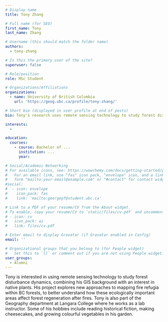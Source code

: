 ```yaml
---
# Display name
title: Tony Zhang

# Full name (for SEO)
first_name: Tony
last_name: Zhang

# Username (this should match the folder name)
authors:
  - tony-zhang

# Is this the primary user of the site?
superuser: false

# Role/position
role: MSc Student

# Organizations/Affiliations
organizations:
  - name: University of British Columbia
    url: 'https://geog.ubc.ca/profile/tony-zhang/'

# Short bio (displayed in user profile at end of posts)
bio: Tony's research uses remote sensing technology to study forest disturbance dynamics. His project explores new approaches to mapping fire refugia within BC forests, helping to better understand how these ecologically important areas affect forest regeneration post-fire.

interests:
  - 

education:
  courses:
    - course: Bachelor of ...
      institution: ...
      year:

# Social/Academic Networking
# For available icons, see: https://wowchemy.com/docs/getting-started/page-builder/#icons
#   For an email link, use "fas" icon pack, "envelope" icon, and a link in the
#   form "mailto:your-email@example.com" or "#contact" for contact widget.
#social:
#  - icon: envelope
#    icon_pack: fas
#    link: 'mailto:georgepf@student.ubc.ca'

# Link to a PDF of your resume/CV from the About widget.
# To enable, copy your resume/CV to `static/files/cv.pdf` and uncomment the lines below.
# - icon: cv
#   icon_pack: ai
#   link: files/cv.pdf

# Enter email to display Gravatar (if Gravatar enabled in Config)
email: ''

# Organizational groups that you belong to (for People widget)
#   Set this to `[]` or comment out if you are not using People widget.
user_groups:
  - Alumni
---
```


Tony is interested in using remote sensing technology to study forest disturbance dynamics, combining his GIS background with an interest in native plants. His project explores new approaches to mapping fire refugia within BC forests, to better understand how these ecologically important areas affect forest regeneration after fires. Tony is also part of the Geography department at Langara College where he works as a lab instructor. Some of his hobbies include reading historical fiction, making cheesecakes, and growing colourful vegetables in his garden.
